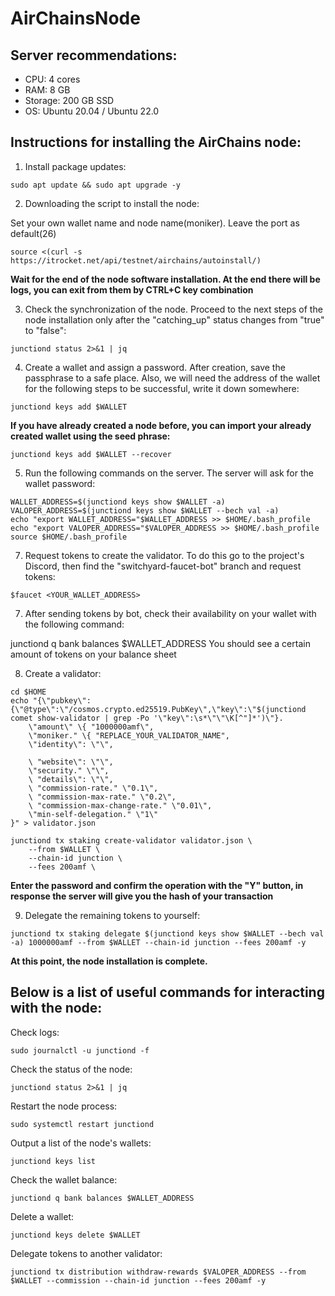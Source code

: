 # AirChainsNode
## Server recommendations:

- CPU: 4 cores
- RAM: 8 GB
- Storage: 200 GB SSD
- OS: Ubuntu 20.04 / Ubuntu 22.0

## Instructions for installing the AirChains node:
1. Install package updates:
```
sudo apt update && sudo apt upgrade -y
```
2. Downloading the script to install the node:

Set your own wallet name and node name(moniker). Leave the port as default(26)
```
source <(curl -s https://itrocket.net/api/testnet/airchains/autoinstall/)
```
**Wait for the end of the node software installation. At the end there will be logs, you can exit from them by CTRL+C key combination**

3. Check the synchronization of the node. Proceed to the next steps of the node installation only after the "catching_up" status changes from "true" to "false":
```
junctiond status 2>&1 | jq
```
4. Create a wallet and assign a password. After creation, save the passphrase to a safe place. Also, we will need the address of the wallet for the following steps to be successful, write it down somewhere:
```
junctiond keys add $WALLET
```
**If you have already created a node before, you can import your already created wallet using the seed phrase:**

```
junctiond keys add $WALLET --recover
```
5. Run the following commands on the server. The server will ask for the wallet password:
```
WALLET_ADDRESS=$(junctiond keys show $WALLET -a)
VALOPER_ADDRESS=$(junctiond keys show $WALLET --bech val -a)
echo "export WALLET_ADDRESS="$WALLET_ADDRESS >> $HOME/.bash_profile
echo "export VALOPER_ADDRESS="$VALOPER_ADDRESS >> $HOME/.bash_profile
source $HOME/.bash_profile
```
7. Request tokens to create the validator. To do this go to the project's Discord, then find the "switchyard-faucet-bot" branch and request tokens:
```
$faucet <YOUR_WALLET_ADDRESS>
```
7. After sending tokens by bot, check their availability on your wallet with the following command:

junctiond q bank balances $WALLET_ADDRESS
You should see a certain amount of tokens on your balance sheet

8. Create a validator:
```
cd $HOME
echo "{\"pubkey\":{\"@type\":\"/cosmos.crypto.ed25519.PubKey\",\"key\":\"$(junctiond comet show-validator | grep -Po '\"key\":\s*\"\"\K[^"]*')\"}.
    \"amount\" \{ "1000000amf\",
    \"moniker." \{ "REPLACE_YOUR_VALIDATOR_NAME",
    \"identity\": \"\",

    \ "website\": \"\",
    \"security." \"\",
    \ "details\": \"\",
    \ "commission-rate." \"0.1\",
    \ "commission-max-rate." \"0.2\",
    \ "commission-max-change-rate." \"0.01\",
    \"min-self-delegation." \"1\"
}" > validator.json
```
```
junctiond tx staking create-validator validator.json \
    --from $WALLET \
    --chain-id junction \
	--fees 200amf \
```
**Enter the password and confirm the operation with the "Y" button, in response the server will give you the hash of your transaction**

9. Delegate the remaining tokens to yourself:
```
junctiond tx staking delegate $(junctiond keys show $WALLET --bech val -a) 1000000amf --from $WALLET --chain-id junction --fees 200amf -y
```
**At this point, the node installation is complete.**

## Below is a list of useful commands for interacting with the node:

Check logs:

```sudo journalctl -u junctiond -f```

Check the status of the node:

```junctiond status 2>&1 | jq```

Restart the node process:

```sudo systemctl restart junctiond```

Output a list of the node's wallets:

```junctiond keys list```

Check the wallet balance:

```junctiond q bank balances $WALLET_ADDRESS```

Delete a wallet:

```junctiond keys delete $WALLET```

Delegate tokens to another validator:

```junctiond tx distribution withdraw-rewards $VALOPER_ADDRESS --from $WALLET --commission --chain-id junction --fees 200amf -y ```
